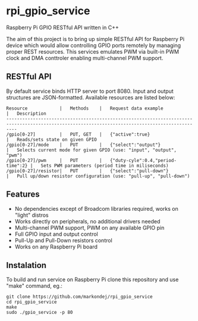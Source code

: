 # rpi_gpio_service
Raspberry Pi GPIO RESTful API written in C++

The aim of this project is to bring up simple RESTful API for Raspberry Pi device which would allow controlling GPIO ports remotely by managing proper REST resources. This services emulates PWM via built-in PWM clock and DMA conttroler enabling multi-channel PWM support.

## RESTful API
By default service binds HTTP server to port 8080. Input and output structures are JSON-formatted. Available resources are listed below:

```
Resource            |   Methods    |   Request data example              |   Description
------------------------------------------------------------------------------------------------------------------------------------------------
/gpio[0-27]         |   PUT, GET   |   {"active":true}                   |   Reads/sets state on given GPIO
/gpio[0-27]/mode    |   PUT        |   {"select":"output"}               |   Selects current mode for given GPIO (use: "input", "output", "pwm")
/gpio[0-27]/pwm     |   PUT        |   {"duty-cyle":0.4,"period-time":2} |   Sets PWM parameters (period time in miliseconds)
/gpio[0-27]/resistor|   PUT        |   {"select":"pull-down"}            |   Pull up/down resistor configuration (use: "pull-up", "pull-down")
```

## Features
* No dependencies except of Broadcom libraries required, works on "light" distros  
* Works directly on peripherals, no additional drivers needed
* Multi-channel PWM support, PWM on any available GPIO pin
* Full GPIO input and output control
* Pull-Up and Pull-Down resistors control
* Works on any Raspberry Pi board

## Instalation
To build and run service on Raspberry Pi clone this repository and use "make" command, eg.:
```
git clone https://github.com/markondej/rpi_gpio_service
cd rpi_gpio_service
make
sudo ./gpio_service -p 80
```
